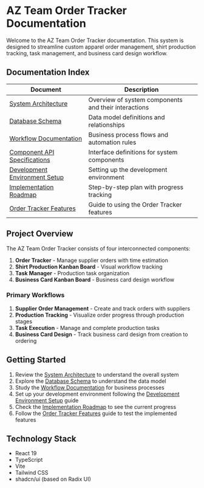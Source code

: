 # AZ Team Order Tracker Documentation

Welcome to the AZ Team Order Tracker documentation. This system is designed to streamline custom apparel order management, shirt production tracking, task management, and business card design workflow.

## Documentation Index

| Document | Description |
|----------|-------------|
| [System Architecture](./system-architecture.md) | Overview of system components and their interactions |
| [Database Schema](./database-schema.md) | Data model definitions and relationships |
| [Workflow Documentation](./workflow-documentation.md) | Business process flows and automation rules |
| [Component API Specifications](./component-api-specifications.md) | Interface definitions for system components |
| [Development Environment Setup](./development-environment-setup.md) | Setting up the development environment |
| [Implementation Roadmap](./implementation-roadmap.md) | Step-by-step plan with progress tracking |
| [Order Tracker Features](./order-tracker-features.md) | Guide to using the Order Tracker features |

## Project Overview

The AZ Team Order Tracker consists of four interconnected components:

1. **Order Tracker** - Manage supplier orders with time estimation
2. **Shirt Production Kanban Board** - Visual workflow tracking
3. **Task Manager** - Production task organization
4. **Business Card Kanban Board** - Business card design workflow

### Primary Workflows

1. **Supplier Order Management** - Create and track orders with suppliers
2. **Production Tracking** - Visualize order progress through production stages
3. **Task Execution** - Manage and complete production tasks
4. **Business Card Design** - Track business card design from creation to ordering

## Getting Started

1. Review the [System Architecture](./system-architecture.md) to understand the overall system
2. Explore the [Database Schema](./database-schema.md) to understand the data model
3. Study the [Workflow Documentation](./workflow-documentation.md) for business processes
4. Set up your development environment following the [Development Environment Setup](./development-environment-setup.md) guide
5. Check the [Implementation Roadmap](./implementation-roadmap.md) to see the current progress
6. Follow the [Order Tracker Features](./order-tracker-features.md) guide to test the implemented features

## Technology Stack

- React 19
- TypeScript
- Vite
- Tailwind CSS
- shadcn/ui (based on Radix UI)
